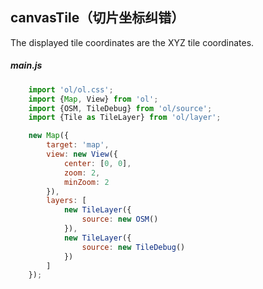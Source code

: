 ## canvasTile（切片坐标纠错）

The displayed tile coordinates are the XYZ tile coordinates.

##### main.js

```js
    import 'ol/ol.css';
    import {Map, View} from 'ol';
    import {OSM, TileDebug} from 'ol/source';
    import {Tile as TileLayer} from 'ol/layer';

    new Map({
        target: 'map',
        view: new View({
            center: [0, 0],
            zoom: 2,
            minZoom: 2
        }),
        layers: [
            new TileLayer({
                source: new OSM()
            }),
            new TileLayer({
                source: new TileDebug()
            })
        ]
    });
```

